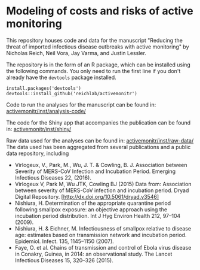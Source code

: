 # Modeling of costs and risks of active monitoring

This repository houses code and data for the manuscript "Reducing the threat of imported infectious disease outbreaks with active monitoring" by Nicholas Reich, Neil Vora, Jay Varma, and Justin Lessler. 

The repository is in the form of an R package, which can be installed using the following commands. You only need to run the first line if you don't already have the `devtools` package installed.
```
install.packages('devtools')
devtools::install_github('reichlab/activemonitr')
```

Code to run the analyses for the manuscript can be found in: 
[activemonitr/inst/analysis-code/](https://github.com/reichlab/activemonitr/tree/master/inst/analysis-code)

The code for the Shiny app that accompanies the publication can be found in:
[activemonitr/inst/shiny/](https://github.com/reichlab/activemonitr/tree/master/inst/shiny)

Raw data used for the analyses can be found in: 
[activemonitr/inst/raw-data/](https://github.com/reichlab/activemonitr/tree/master/inst/raw-data)
The data used has been aggregated from several publications and a public data repository, including

 - Virlogeux, V., Park, M., Wu, J. T. & Cowling, B. J. Association between Severity of MERS-CoV Infection and Incubation Period. Emerging Infectious Diseases 22, (2016).
 - Virlogeux V, Park M, Wu JTK, Cowling BJ (2015) Data from: Association between severity of MERS-CoV infection and incubation period. Dryad Digital Repository. [http://dx.doi.org/10.5061/dryad.v3546]
 - Nishiura, H. Determination of the appropriate quarantine period following smallpox exposure: an objective approach using the incubation period distribution. Int J Hyg Environ Health 212, 97–104 (2009).
 - Nishiura, H. & Eichner, M. Infectiousness of smallpox relative to disease age: estimates based on transmission network and incubation period. Epidemiol. Infect. 135, 1145–1150 (2007).
 - Faye, O. et al. Chains of transmission and control of Ebola virus disease in Conakry, Guinea, in 2014: an observational study. The Lancet Infectious Diseases 15, 320–326 (2015).

